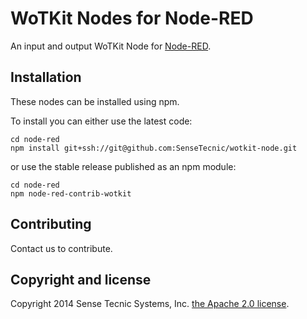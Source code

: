 # WoTKit Nodes for Node-RED

An input and output WoTKit Node for [Node-RED](http://nodered.org).

## Installation

These nodes can be installed using npm.

To install you can either use the latest code:

```
cd node-red
npm install git+ssh://git@github.com:SenseTecnic/wotkit-node.git
```

or use the stable release published as an npm module:

```
cd node-red
npm node-red-contrib-wotkit
```



## Contributing

Contact us to contribute.

## Copyright and license

Copyright 2014 Sense Tecnic Systems, Inc. [the Apache 2.0 license](LICENSE).

